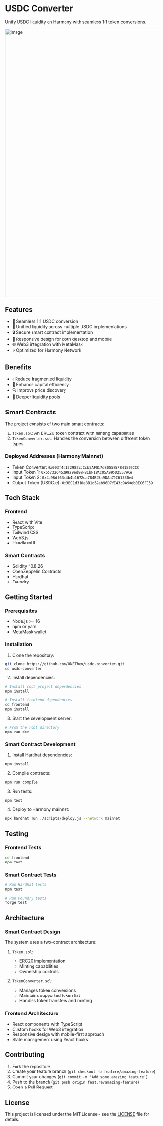 # USDC Converter

Unify USDC liquidity on Harmony with seamless 1:1 token conversions.

<img width="881" alt="image" src="https://github.com/user-attachments/assets/0c6f8f41-5748-4976-a476-97c098b07f49" />

## Features

- 🔄 Seamless 1:1 USDC conversion
- 💱 Unified liquidity across multiple USDC implementations
- 🔒 Secure smart contract implementation
- 📱 Responsive design for both desktop and mobile
- 🌐 Web3 integration with MetaMask
- ⚡ Optimized for Harmony Network

## Benefits

- 💧 Reduce fragmented liquidity
- 💪 Enhance capital efficiency
- 🔍 Improve price discovery
- 🌊 Deeper liquidity pools

## Smart Contracts

The project consists of two main smart contracts:

1. `Token.sol`: An ERC20 token contract with minting capabilities
2. `TokenConverter.sol`: Handles the conversion between different token types

### Deployed Addresses (Harmony Mainnet)

- Token Converter: `0x003f4d122982ccCcb5AF817dE055E5F841509CCC`
- Input Token 1: `0x5573264539929ed86F81bF18Ac05A99502557ACe`
- Input Token 2: `0x4c98df6344b4b1672ca784B45a9DAa79C6133De4`
- Output Token (USDC.e): `0x3BC1d310e8B1d52ab96D7fE43c9A90eb0EC6FE39`

## Tech Stack

### Frontend
- React with Vite
- TypeScript
- Tailwind CSS
- Web3.js
- HeadlessUI

### Smart Contracts
- Solidity ^0.8.26
- OpenZeppelin Contracts
- Hardhat
- Foundry

## Getting Started

### Prerequisites

- Node.js >= 16
- npm or yarn
- MetaMask wallet

### Installation

1. Clone the repository:
```bash
git clone https://github.com/ONETheo/usdc-converter.git
cd usdc-converter
```

2. Install dependencies:
```bash
# Install root project dependencies
npm install

# Install frontend dependencies
cd frontend
npm install
```

3. Start the development server:
```bash
# From the root directory
npm run dev
```

### Smart Contract Development

1. Install Hardhat dependencies:
```bash
npm install
```

2. Compile contracts:
```bash
npm run compile
```

3. Run tests:
```bash
npm test
```

4. Deploy to Harmony mainnet:
```bash
npx hardhat run ./scripts/deploy.js --network mainnet
```

## Testing

### Frontend Tests
```bash
cd frontend
npm test
```

### Smart Contract Tests
```bash
# Run Hardhat tests
npm test

# Run Foundry tests
forge test
```

## Architecture

### Smart Contract Design

The system uses a two-contract architecture:

1. `Token.sol`:
   - ERC20 implementation
   - Minting capabilities
   - Ownership controls

2. `TokenConverter.sol`:
   - Manages token conversions
   - Maintains supported token list
   - Handles token transfers and minting

### Frontend Architecture

- React components with TypeScript
- Custom hooks for Web3 integration
- Responsive design with mobile-first approach
- State management using React hooks

## Contributing

1. Fork the repository
2. Create your feature branch (`git checkout -b feature/amazing-feature`)
3. Commit your changes (`git commit -m 'Add some amazing feature'`)
4. Push to the branch (`git push origin feature/amazing-feature`)
5. Open a Pull Request

## License

This project is licensed under the MIT License - see the [LICENSE](LICENSE) file for details.
